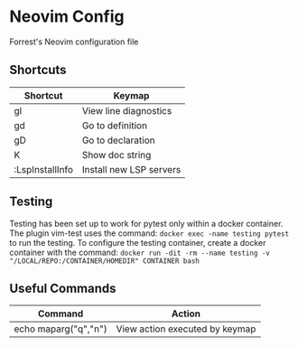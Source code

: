 # Neovim Config
Forrest's Neovim configuration file

## Shortcuts
| Shortcut | Keymap |
---|---
gl | View line diagnostics
gd | Go to definition
gD | Go to declaration
K | Show doc string
:LspInstallInfo | Install new LSP servers

## Testing
Testing has been set up to work for pytest only within a docker container. The plugin vim-test uses the command:
`docker exec -name testing pytest`
to run the testing. To configure the testing container, create a docker container with the command:
`docker run -dit -rm --name testing -v "/LOCAL/REPO:/CONTAINER/HOMEDIR" CONTAINER bash`

## Useful Commands
| Command | Action|
---|---
echo maparg("<leader>q","n") | View action executed by keymap

